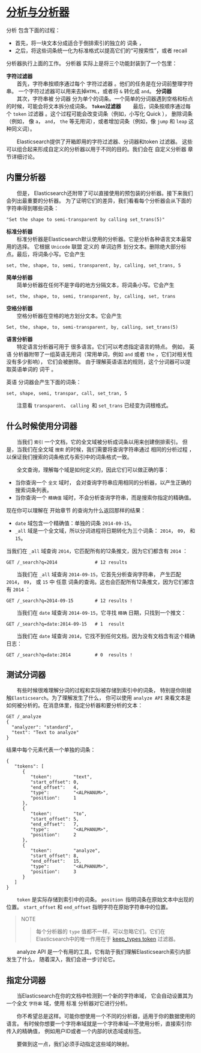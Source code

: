 # [分析与分析器](03_analysis_and_analyzers.md)   
分析 包含下面的过程：

 - 首先，将一块文本分成适合于倒排索引的独立的 词条 ，  
 - 之后，将这些词条统一化为标准格式以提高它们的“可搜索性”，或者 recall   
 
分析器执行上面的工作。 分析器 实际上是将三个功能封装到了一个包里：  

**字符过滤器**   
&emsp;&emsp;首先，字符串按顺序通过每个 字符过滤器 。他们的任务是在分词前整理字符串。
一个字符过滤器可以用来去掉`HTML`，或者将 `&` 转化成 `and`。
**分词器**   
&emsp;&emsp;其次，字符串被 分词器 分为单个的词条。一个简单的分词器遇到空格和标点的时候，可能会将文本拆分成词条。
**`Token`过滤器**
&emsp;&emsp;最后，词条按顺序通过每个   `token`  过滤器 。这个过程可能会改变词条（例如，小写化 Quick ），
删除词条（例如， 像 `a`， `and`， `the` 等无用词），或者增加词条（例如，像 `jump` 和 `leap` 这种同义词）。    

&emsp;&emsp;Elasticsearch提供了开箱即用的字符过滤器、分词器和token 过滤器。 
这些可以组合起来形成自定义的分析器以用于不同的目的。我们会在 自定义分析器 章节详细讨论。  

## 内置分析器  

&emsp;&emsp;但是， Elasticsearch还附带了可以直接使用的预包装的分析器。接下来我们会列出最重要的分析器。
为了证明它们的差异，我们看看每个分析器会从下面的字符串得到哪些词条：

`"Set the shape to semi-transparent by calling set_trans(5)"`

**标准分析器**  
&emsp;&emsp;标准分析器是Elasticsearch默认使用的分析器。它是分析各种语言文本最常用的选择。
它根据 `Unicode` 联盟 定义的 单词边界 划分文本。删除绝大部分标点。最后，将词条小写。它会产生

`set, the, shape, to, semi, transparent, by, calling, set_trans, 5`

**简单分析器**  
&emsp;&emsp;简单分析器在任何不是字母的地方分隔文本，将词条小写。它会产生

`set, the, shape, to, semi, transparent, by, calling, set, trans`

**空格分析器**  
&emsp;&emsp;空格分析器在空格的地方划分文本。它会产生

`Set, the, shape, to, semi-transparent, by, calling, set_trans(5)`

**语言分析器**   
&emsp;&emsp;特定语言分析器可用于 很多语言。它们可以考虑指定语言的特点。
例如， 英语 分析器附带了一组英语无用词（常用单词，例如 `and` 或者 `the` ，它们对相关性没有多少影响），
它们会被删除。 由于理解英语语法的规则，这个分词器可以提取英语单词的 词干 。

英语 分词器会产生下面的词条：

`set, shape, semi, transpar, call, set_tran, 5`

&emsp;&emsp;注意看 `transparent`、 `calling `和 `set_trans` 已经变为词根格式。   

## 什么时候使用分词器  

&emsp;&emsp;当我们 `索引` 一个文档，它的全文域被分析成词条以用来创建倒排索引。 
但是，当我们在全文域 `搜索` 的时候，我们需要将查询字符串通过 相同的分析过程 ，
以保证我们搜索的词条格式与索引中的词条格式一致。

&emsp;&emsp;全文查询，理解每个域是如何定义的，因此它们可以做正确的事：

 - 当你查询一个 `全文` 域时， 会对查询字符串应用相同的分析器，以产生正确的搜索词条列表。  
 - 当你查询一个 `精确值` 域时，不会分析查询字符串，而是搜索你指定的精确值。   
 
现在你可以理解在 开始章节 的查询为什么返回那样的结果：

 - `date` 域包含一个精确值：单独的词条 `2014-09-15`。  
 - `_all` 域是一个全文域，所以分词进程将日期转化为三个词条： `2014`， `09`， 和 `15`。   
 
当我们在 `_all` 域查询 `2014`，它匹配所有的12条推文，因为它们都含有 `2014` ：
```$xslt
GET /_search?q=2014              # 12 results
```
&emsp;&emsp;当我们在 `_all` 域查询 `2014-09-15`，它首先分析查询字符串，
产生匹配 `2014`， `09`， 或 `15` 中 任意 词条的查询。这也会匹配所有12条推文，因为它们都含有 `2014` ：
```$xslt
GET /_search?q=2014-09-15        # 12 results !
```
&emsp;&emsp;当我们在 `date` 域查询 `2014-09-15`，它寻找 `精确` 日期，只找到一个推文：
```$xslt
GET /_search?q=date:2014-09-15   # 1  result
```
&emsp;&emsp;当我们在 `date` 域查询 `2014`，它找不到任何文档，因为没有文档含有这个精确日志：
```$xslt
GET /_search?q=date:2014         # 0  results !
```
## 测试分词器
&emsp;&emsp;有些时候很难理解分词的过程和实际被存储到索引中的词条，
特别是你刚接触`Elasticsearch`。为了理解发生了什么，
你可以使用 `analyze API` 来看文本是如何被分析的。在消息体里，指定分析器和要分析的文本：  
```$xslt
GET /_analyze
{
  "analyzer": "standard",
  "text": "Text to analyze"
}
```
结果中每个元素代表一个单独的词条：
```$xslt
{
   "tokens": [
      {
         "token":        "text",
         "start_offset": 0,
         "end_offset":   4,
         "type":         "<ALPHANUM>",
         "position":     1
      },
      {
         "token":        "to",
         "start_offset": 5,
         "end_offset":   7,
         "type":         "<ALPHANUM>",
         "position":     2
      },
      {
         "token":        "analyze",
         "start_offset": 8,
         "end_offset":   15,
         "type":         "<ALPHANUM>",
         "position":     3
      }
   ]
}
```
&emsp;&emsp;`token` 是实际存储到索引中的词条。 `position `指明词条在原始文本中出现的位置。
 `start_offset` 和 `end_offset` 指明字符在原始字符串中的位置。
>NOTE
>>每个分析器的 `type` 值都不一样，可以忽略它们。它们在Elasticsearch中的唯一作用在于
[​keep_types token](https://www.elastic.co/guide/en/elasticsearch/reference/6.4/analysis-keyword-marker-tokenfilter.html) 过滤器​。

&emsp;&emsp;analyze API 是一个有用的工具，它有助于我们理解Elasticsearch索引内部发生了什么，
随着深入，我们会进一步讨论它。

## 指定分词器  
&emsp;&emsp;当Elasticsearch在你的文档中检测到一个新的字符串域，
它会自动设置其为一个全文 `字符串` 域，使用 标准 分析器对它进行分析。

&emsp;&emsp;你不希望总是这样。可能你想使用一个不同的分析器，适用于你的数据使用的语言。
有时候你想要一个字符串域就是一个字符串域—​不使用分析，直接索引你传入的精确值，
例如用户ID或者一个内部的状态域或标签。

&emsp;&emsp;要做到这一点，我们必须手动指定这些域的映射。




